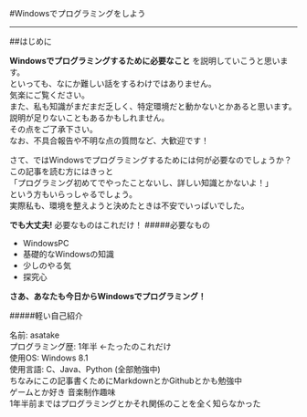 #Windowsでプログラミングをしよう
_ _ _
##はじめに

__Windowsでプログラミングするために必要なこと__ を説明していこうと思います。  
といっても、なにか難しい話をするわけではありません。  
気楽にご覧ください。  
また、私も知識がまだまだ乏しく、特定環境だと動かないとかあると思います。  
説明が足りないこともあるかもしれません。  
その点をご了承下さい。  
なお、不具合報告や不明な点の質問など、大歓迎です！

さて、ではWindowsでプログラミングするためには何が必要なのでしょうか？  
この記事を読む方にはきっと  
「プログラミング初めてでやったことないし、詳しい知識とかないよ！」  
という方もいらっしゃるでしょう。  
実際私も、環境を整えようと決めたときは不安でいっぱいでした。  

**でも大丈夫!** 必要なものはこれだけ！
#####必要なもの
* WindowsPC
* 基礎的なWindowsの知識
* 少しのやる気
* 探究心

**さあ、あなたも今日からWindowsでプログラミング！**

#####軽い自己紹介

名前: asatake  
プログラミング歴: 1年半 ←たったのこれだけ  
使用OS: Windows 8.1  
使用言語: C、Java、Python (全部勉強中)  
ちなみにこの記事書くためにMarkdownとかGithubとかも勉強中  
ゲームとか好き 音楽制作趣味  
1年半前まではプログラミングとかそれ関係のことを全く知らなかった
